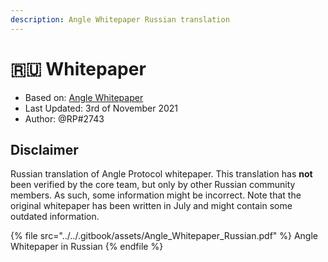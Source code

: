 ```yaml
---
description: Angle Whitepaper Russian translation
---
```


# 🇷🇺 Whitepaper

- Based on: [Angle Whitepaper](https://docs.angle.money/whitepaper)
- Last Updated: 3rd of November 2021
- Author: @RP#2743

## Disclaimer

Russian translation of Angle Protocol whitepaper. This translation has **not** been verified by the core team, but only by other Russian community members. As such, some information might be incorrect. Note that the original whitepaper has been written in July and might contain some outdated information.

{% file src="../../.gitbook/assets/Angle_Whitepaper_Russian.pdf" %}
Angle Whitepaper in Russian
{% endfile %}
